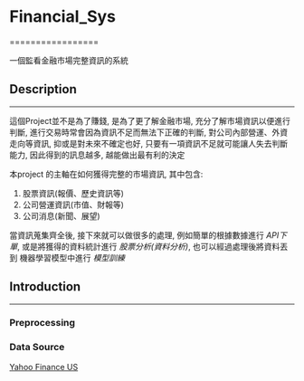 # Financial_Sys
=================

一個監看金融市場完整資訊的系統

## Description
----------------

這個Project並不是為了賺錢, 是為了更了解金融市場, 充分了解市場資訊以便進行判斷, 進行交易時常會因為資訊不足而無法下正確的判斷, 對公司內部營運、外資走向等資訊, 抑或是對未來不確定也好, 只要有一項資訊不足就可能讓人失去判斷能力, 因此得到的訊息越多, 越能做出最有利的決定

本project 的主軸在如何獲得完整的市場資訊, 其中包含:
1. 股票資訊(報價、歷史資訊等)
2. 公司營運資訊(市值、財報等)
3. 公司消息(新聞、展望)


當資訊蒐集齊全後, 接下來就可以做很多的處理, 例如簡單的根據數據進行 *API下單*, 或是將獲得的資料統計進行 *股票分析(資料分析)*, 也可以經過處理後將資料丟到 機器學習模型中進行 *模型訓練*

## Introduction

----------------
### Preprocessing


### Data Source
[Yahoo Finance US]('https://finance.yahoo.com/')